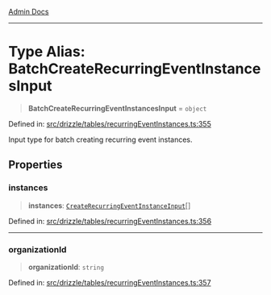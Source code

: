 [Admin Docs](/)

***

# Type Alias: BatchCreateRecurringEventInstancesInput

> **BatchCreateRecurringEventInstancesInput** = `object`

Defined in: [src/drizzle/tables/recurringEventInstances.ts:355](https://github.com/Sourya07/talawa-api/blob/3df16fa5fb47e8947dc575f048aef648ae9ebcf8/src/drizzle/tables/recurringEventInstances.ts#L355)

Input type for batch creating recurring event instances.

## Properties

### instances

> **instances**: [`CreateRecurringEventInstanceInput`](CreateRecurringEventInstanceInput.md)[]

Defined in: [src/drizzle/tables/recurringEventInstances.ts:356](https://github.com/Sourya07/talawa-api/blob/3df16fa5fb47e8947dc575f048aef648ae9ebcf8/src/drizzle/tables/recurringEventInstances.ts#L356)

***

### organizationId

> **organizationId**: `string`

Defined in: [src/drizzle/tables/recurringEventInstances.ts:357](https://github.com/Sourya07/talawa-api/blob/3df16fa5fb47e8947dc575f048aef648ae9ebcf8/src/drizzle/tables/recurringEventInstances.ts#L357)
